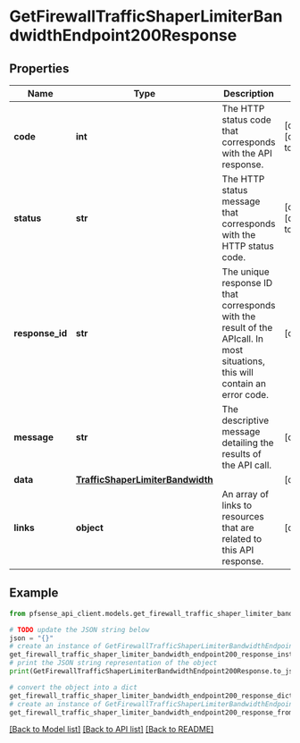 # GetFirewallTrafficShaperLimiterBandwidthEndpoint200Response


## Properties

Name | Type | Description | Notes
------------ | ------------- | ------------- | -------------
**code** | **int** | The HTTP status code that corresponds with the API response. | [optional] [default to 200]
**status** | **str** | The HTTP status message that corresponds with the HTTP status code. | [optional] [default to 'ok']
**response_id** | **str** | The unique response ID that corresponds with the result of the APIcall. In most situations, this will contain an error code. | [optional] 
**message** | **str** | The descriptive message detailing the results of the API call. | [optional] 
**data** | [**TrafficShaperLimiterBandwidth**](TrafficShaperLimiterBandwidth.md) |  | [optional] 
**links** | **object** | An array of links to resources that are related to this API response. | [optional] 

## Example

```python
from pfsense_api_client.models.get_firewall_traffic_shaper_limiter_bandwidth_endpoint200_response import GetFirewallTrafficShaperLimiterBandwidthEndpoint200Response

# TODO update the JSON string below
json = "{}"
# create an instance of GetFirewallTrafficShaperLimiterBandwidthEndpoint200Response from a JSON string
get_firewall_traffic_shaper_limiter_bandwidth_endpoint200_response_instance = GetFirewallTrafficShaperLimiterBandwidthEndpoint200Response.from_json(json)
# print the JSON string representation of the object
print(GetFirewallTrafficShaperLimiterBandwidthEndpoint200Response.to_json())

# convert the object into a dict
get_firewall_traffic_shaper_limiter_bandwidth_endpoint200_response_dict = get_firewall_traffic_shaper_limiter_bandwidth_endpoint200_response_instance.to_dict()
# create an instance of GetFirewallTrafficShaperLimiterBandwidthEndpoint200Response from a dict
get_firewall_traffic_shaper_limiter_bandwidth_endpoint200_response_from_dict = GetFirewallTrafficShaperLimiterBandwidthEndpoint200Response.from_dict(get_firewall_traffic_shaper_limiter_bandwidth_endpoint200_response_dict)
```
[[Back to Model list]](../README.md#documentation-for-models) [[Back to API list]](../README.md#documentation-for-api-endpoints) [[Back to README]](../README.md)


